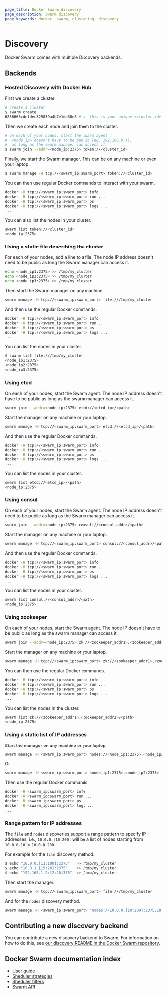 ```yaml
---
page_title: Docker Swarm discovery
page_description: Swarm discovery
page_keywords: docker, swarm, clustering, discovery
---
```


# Discovery

Docker Swarm comes with multiple Discovery backends.

## Backends

### Hosted Discovery with Docker Hub

First we create a cluster.

```bash
# create a cluster
$ swarm create
6856663cdefdec325839a4b7e1de38e8 # <- this is your unique <cluster_id>
```

Then we create each node and join them to the cluster.

```bash
# on each of your nodes, start the swarm agent
#  <node_ip> doesn't have to be public (eg. 192.168.0.X),
#  as long as the swarm manager can access it.
$ swarm join --addr=<node_ip:2375> token://<cluster_id>
```

Finally, we start the Swarm manager. This can be on any machine or even
your laptop.

```bash
$ swarm manage -H tcp://<swarm_ip:swarm_port> token://<cluster_id>
```

You can then use regular Docker commands to interact with your swarm.

```bash
docker -H tcp://<swarm_ip:swarm_port> info
docker -H tcp://<swarm_ip:swarm_port> run ...
docker -H tcp://<swarm_ip:swarm_port> ps
docker -H tcp://<swarm_ip:swarm_port> logs ...
...
```

You can also list the nodes in your cluster.

```bash
swarm list token://<cluster_id>
<node_ip:2375>
```

### Using a static file describing the cluster

For each of your nodes, add a line to a file. The node IP address
doesn't need to be public as long the Swarm manager can access it.

```bash
echo <node_ip1:2375> >> /tmp/my_cluster
echo <node_ip2:2375> >> /tmp/my_cluster
echo <node_ip3:2375> >> /tmp/my_cluster
```

Then start the Swarm manager on any machine.

```bash
swarm manage -H tcp://<swarm_ip:swarm_port> file:///tmp/my_cluster
```

And then use the regular Docker commands.

```bash
docker -H tcp://<swarm_ip:swarm_port> info
docker -H tcp://<swarm_ip:swarm_port> run ...
docker -H tcp://<swarm_ip:swarm_port> ps
docker -H tcp://<swarm_ip:swarm_port> logs ...
...
```

You can list the nodes in your cluster.

```bash
$ swarm list file:///tmp/my_cluster
<node_ip1:2375>
<node_ip2:2375>
<node_ip3:2375>
```

### Using etcd

On each of your nodes, start the Swarm agent. The node IP address
doesn't have to be public as long as the swarm manager can access it.

```bash
swarm join --addr=<node_ip:2375> etcd://<etcd_ip>/<path>
```

Start the manager on any machine or your laptop.

```bash
swarm manage -H tcp://<swarm_ip:swarm_port> etcd://<etcd_ip>/<path>
```

And then use the regular Docker commands.

```bash
docker -H tcp://<swarm_ip:swarm_port> info
docker -H tcp://<swarm_ip:swarm_port> run ...
docker -H tcp://<swarm_ip:swarm_port> ps
docker -H tcp://<swarm_ip:swarm_port> logs ...
...
```

You can list the nodes in your cluster.

```bash
swarm list etcd://<etcd_ip>/<path>
<node_ip:2375>
```

### Using consul

On each of your nodes, start the Swarm agent. The node IP address
doesn't need to be public as long as the Swarm manager can access it.

```bash
swarm join --addr=<node_ip:2375> consul://<consul_addr>/<path>
```

Start the manager on any machine or your laptop.

```bash
swarm manage -H tcp://<swarm_ip:swarm_port> consul://<consul_addr>/<path>
```

And then use the regular Docker commands.

```bash
docker -H tcp://<swarm_ip:swarm_port> info
docker -H tcp://<swarm_ip:swarm_port> run ...
docker -H tcp://<swarm_ip:swarm_port> ps
docker -H tcp://<swarm_ip:swarm_port> logs ...
...
```

You can list the nodes in your cluster.

```bash
swarm list consul://<consul_addr>/<path>
<node_ip:2375>
```

### Using zookeeper

On each of your nodes, start the Swarm agent. The node IP doesn't have
to be public as long as the swarm manager can access it.

```bash
swarm join --addr=<node_ip:2375> zk://<zookeeper_addr1>,<zookeeper_addr2>/<path>
```

Start the manager on any machine or your laptop.

```bash
swarm manage -H tcp://<swarm_ip:swarm_port> zk://<zookeeper_addr1>,<zookeeper_addr2>/<path>
```

You can then use the regular Docker commands.

```bash
docker -H tcp://<swarm_ip:swarm_port> info
docker -H tcp://<swarm_ip:swarm_port> run ...
docker -H tcp://<swarm_ip:swarm_port> ps
docker -H tcp://<swarm_ip:swarm_port> logs ...
...
```

You can list the nodes in the cluster.

```bash
swarm list zk://<zookeeper_addr1>,<zookeeper_addr2>/<path>
<node_ip:2375>
```

### Using a static list of IP addresses

Start the manager on any machine or your laptop

```bash
swarm manage -H <swarm_ip:swarm_port> nodes://<node_ip1:2375>,<node_ip2:2375>
```

Or

```bash
swarm manage -H <swarm_ip:swarm_port> <node_ip1:2375>,<node_ip2:2375>
```

Then use the regular Docker commands.

```bash
docker -H <swarm_ip:swarm_port> info
docker -H <swarm_ip:swarm_port> run ...
docker -H <swarm_ip:swarm_port> ps
docker -H <swarm_ip:swarm_port> logs ...
...
```

### Range pattern for IP addresses

The `file` and `nodes` discoveries support a range pattern to specify IP
addresses, i.e., `10.0.0.[10:200]` will be a list of nodes starting from
`10.0.0.10` to `10.0.0.200`.

For example for the `file` discovery method.

```bash
$ echo "10.0.0.[11:100]:2375"   >> /tmp/my_cluster
$ echo "10.0.1.[15:20]:2375"    >> /tmp/my_cluster
$ echo "192.168.1.2:[2:20]375"  >> /tmp/my_cluster
```

Then start the manager.

```bash
swarm manage -H tcp://<swarm_ip:swarm_port> file:///tmp/my_cluster
```

And for the `nodes` discovery method.

```bash
swarm manage -H <swarm_ip:swarm_port> "nodes://10.0.0.[10:200]:2375,10.0.1.[2:250]:2375"
```

## Contributing a new discovery backend

You can contribute a new discovery backend to Swarm. For information on how to do this, see [our discovery README in the Docker Swarm repository](https://github.com/docker/swarm/blob/master/discovery/README.md).

## Docker Swarm documentation index

- [User guide](./index.md)
- [Sheduler strategies](./scheduler/strategy.md)
- [Sheduler filters](./scheduler/filter.md)
- [Swarm API](./api/swarm-api.md)
